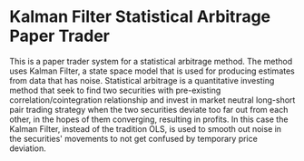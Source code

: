 # Kalman Filter Statistical Arbitrage Paper Trader

This is a paper trader system for a statistical arbitrage method. The method uses Kalman Filter, a state space model that is used for producing estimates from data that has noise. Statistical arbitrage is a quantitative investing method that seek to find two securities with pre-existing correlation/cointegration relationship and invest in market neutral long-short pair trading strategy when the two securities deviate too far out from each other, in the hopes of them converging, resulting in profits. In this case the Kalman Filter, instead of the tradition OLS, is used to smooth out noise in the securities' movements to not get confused by temporary price deviation.

